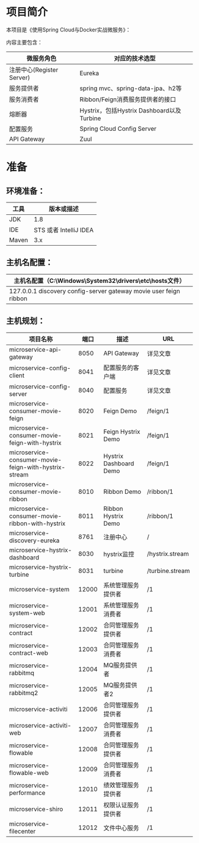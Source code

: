 # 项目简介
本项目是《使用Spring Cloud与Docker实战微服务》：


内容主要包含：

| 微服务角色                 | 对应的技术选型                              |
| --------------------- | ------------------------------------ |
| 注册中心(Register Server) | Eureka                               |
| 服务提供者                 | spring mvc、spring-data-jpa、h2等       |
| 服务消费者                 | Ribbon/Feign消费服务提供者的接口               |
| 熔断器                   | Hystrix，包括Hystrix Dashboard以及Turbine |
| 配置服务                  | Spring Cloud Config Server           |
| API Gateway           | Zuul                                 |



# 准备

## 环境准备：

| 工具    | 版本或描述                |
| ----- | -------------------- |
| JDK   | 1.8                  |
| IDE   | STS 或者 IntelliJ IDEA |
| Maven | 3.x                  |

## 主机名配置：

| 主机名配置（C:\Windows\System32\drivers\etc\hosts文件） |
| ---------------------------------------- |
| 127.0.0.1 discovery config-server gateway movie user feign ribbon |

## 主机规划：

| 项目名称                                     | 端口   | 描述                     | URL             |
| ---------------------------------------- | ---- | ---------------------- | --------------- |
| microservice-api-gateway                 | 8050 | API Gateway            | 详见文章            |
| microservice-config-client               | 8041 | 配置服务的客户端               | 详见文章            |
| microservice-config-server               | 8040 | 配置服务                   | 详见文章            |
| microservice-consumer-movie-feign        | 8020 | Feign Demo             | /feign/1        |
| microservice-consumer-movie-feign-with-hystrix | 8021 | Feign Hystrix Demo     | /feign/1        |
| microservice-consumer-movie-feign-with-hystrix-stream | 8022 | Hystrix Dashboard Demo | /feign/1        |
| microservice-consumer-movie-ribbon       | 8010 | Ribbon Demo            | /ribbon/1       |
| microservice-consumer-movie-ribbon-with-hystrix | 8011 | Ribbon Hystrix Demo    | /ribbon/1       |
| microservice-discovery-eureka            | 8761 | 注册中心                   | /               |
| microservice-hystrix-dashboard           | 8030 | hystrix监控              | /hystrix.stream |
| microservice-hystrix-turbine             | 8031 | turbine                | /turbine.stream |
| microservice-system                      | 12000 | 系统管理服务提供者               | /1              |
| microservice-system-web                  | 12001 | 系统管理服务消费者               | /1              |
| microservice-contract                    | 12002 | 合同管理服务提供者               | /1              |
| microservice-contract-web                | 12003 | 合同管理服务消费者               | /1              |
| microservice-rabbitmq                    | 12004 | MQ服务提供者                          | /1              |
| microservice-rabbitmq2                   | 12005 | MQ服务提供者2      | /1              |
| microservice-activiti                    | 12006 | 合同管理服务提供者               | /1              |
| microservice-activiti-web                | 12007 | 合同管理服务消费者               | /1              |
| microservice-flowable                    | 12008 | 合同管理服务提供者               | /1              |
| microservice-flowable-web                | 12009 | 合同管理服务消费者               | /1              |
| microservice-performance                 | 12010 | 绩效管理服务提供者               | /1              |
| microservice-shiro                       | 12011 | 权限认证服务提供者               | /1              |
| microservice-filecenter                  | 12012 | 文件中心服务                             | /1              |
